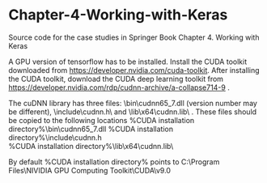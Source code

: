 # Chapter-4-Working-with-Keras
Source code for the case studies in Springer Book Chapter 4. Working with Keras

A GPU version of tensorflow has to be installed. Install the CUDA toolkit downloaded from https://developer.nvidia.com/cuda-toolkit. 
After installing the CUDA toolkit, download the CUDA deep learning toolkit from https://developer.nvidia.com/rdp/cudnn-archive/a-collapse714-9 .

The cuDNN library has three files: \bin\cudnn65_7.dll (version number may be different), \include\cudnn.h\ and \lib\x64\cudnn.lib\ . These files should be copied to the following locations 
%CUDA installation directory%\bin\cudnn65_7.dll
%CUDA installation directory%\include\cudnn.h\
%CUDA installation directory%\lib\x64\cudnn.lib\

By default %CUDA installation directory% points to C:\Program Files\NIVIDIA GPU Computing Toolkit\CUDA\v9.0


